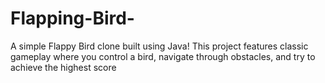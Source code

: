 # Flapping-Bird-
A simple Flappy Bird clone built using Java! This project features classic gameplay where you control a bird, navigate through obstacles, and try to achieve the highest score
